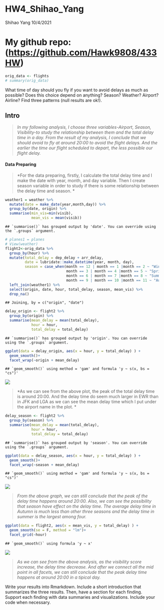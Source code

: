 HW4\_Shihao\_Yang
================
Shihao Yang
10/4/2021

# My github repo: (<https://github.com/Hawk9808/433HW>)

``` r
orig_data <- flights
# summary(orig_data)
```

What time of day should you fly if you want to avoid delays as much as
possible? Does this choice depend on anything? Season? Weather? Airport?
Airline? Find three patterns (null results are ok\!).

## Intro

> *In my following analysis, I choose three variables-Airport, Season,
> Visibility-to study the relationship between them and the total delay
> time in a day. From the result of my analysis, I conclude that we
> should avoid to fly at around 20:00 to avoid the flight delays. And
> the earlier the time our flight scheduled to depart, the less possible
> our flight delay.*

#### Data Preparing

> *For the data preparing, firstly, I calculate the total delay time and
> I make the date with year, month, and day variable. Then I create
> season variable in order to study if there is some relationship
> between the delay time and season. *

``` r
weather1 = weather %>%  
  mutate(date = make_date(year,month,day)) %>% 
  group_by(date, origin) %>% 
  summarise(min_vis=min(visib),
            mean_vis = mean(visib))
```

    ## `summarise()` has grouped output by 'date'. You can override using the `.groups` argument.

``` r
# planes1 = planes
# View(weather)
flight2<-orig_data %>% 
  group_by(hour) %>% 
  mutate(total_delay = dep_delay + arr_delay,
         date = lubridate::make_datetime(year, month, day),
         season = case_when(month == 12 | month == 1 |month == 2 ~ "Winter",
                            month == 3 | month == 4 |month == 5 ~ "Spring",
                            month == 6 | month == 7 |month == 8 ~ "Summer",
                            month == 9 | month == 10 |month == 11 ~ "Autumn")) %>% 
  left_join(weather1) %>% 
  select(origin, date, hour, total_delay, season, mean_vis) %>% 
  drop_na()
```

    ## Joining, by = c("origin", "date")

``` r
delay_origin <- flight2 %>% 
  group_by(origin) %>% 
  summarise(mean_delay = mean(total_delay),
            hour = hour,
            total_delay = total_delay)
```

    ## `summarise()` has grouped output by 'origin'. You can override using the `.groups` argument.

``` r
ggplot(data = delay_origin, aes(x = hour, y = total_delay) ) + 
  geom_smooth()+
  facet_wrap(~origin + mean_delay)
```

    ## `geom_smooth()` using method = 'gam' and formula 'y ~ s(x, bs = "cs")'

![](HW4_Shihao_Yang_files/figure-gfm/unnamed-chunk-3-1.png)<!-- -->

> *As we can see from the above plot, the peak of the total delay time
> is around 20:00. And the delay time do seem much larger in EWR than in
> JFK and LGA as we can see the mean delay time which I put under the
> airport name in the plot. *

``` r
delay_season <- flight2 %>% 
  group_by(season) %>% 
  summarise(mean_delay = mean(total_delay),
            hour = hour,
            total_delay = total_delay)
```

    ## `summarise()` has grouped output by 'season'. You can override using the `.groups` argument.

``` r
ggplot(data = delay_season, aes(x = hour, y = total_delay) ) + 
  geom_smooth()+
  facet_wrap(~season + mean_delay)
```

    ## `geom_smooth()` using method = 'gam' and formula 'y ~ s(x, bs = "cs")'

![](HW4_Shihao_Yang_files/figure-gfm/unnamed-chunk-4-1.png)<!-- -->

> *From the above graph, we can still conclude that the peak of the
> delay time happens around 20:00. Also, we can see the possibility that
> season have effect on the delay time. The average delay time in Autumn
> is much less than other three seasons and the delay time in summer is
> the largest among four.*

``` r
ggplot(data = flight2, aes(x = mean_vis, y = total_delay) ) + 
  geom_smooth(se = F, method = "lm")+
  facet_grid(~hour)
```

    ## `geom_smooth()` using formula 'y ~ x'

![](HW4_Shihao_Yang_files/figure-gfm/unnamed-chunk-5-1.png)<!-- -->

> *As we can see from the above analysis, as the visibility score
> increase, the delay time decrease. And after we connect all the mid
> point in all facets, we can still conclude that the peak delay time
> happens at around 20:00 in a tipical day.*

Write your results into Rmarkdown. Include a short introduction that
summarizes the three results. Then, have a section for each finding.
Support each finding with data summaries and visualizations. Include
your code when necessary.
